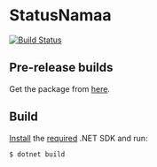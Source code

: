 ﻿# StatusNamaa

[![Build Status](https://ctyar.visualstudio.com/StatusNamaa/_apis/build/status%2Fctyar.StatusNamaa?branchName=main)](https://ctyar.visualstudio.com/StatusNamaa/_build/latest?definitionId=14&branchName=main)


## Pre-release builds

Get the package from [here](https://github.com/ctyar/StatusNamaa/pkgs/nuget/StatusNamaa).


## Build

[Install](https://get.dot.net) the [required](global.json) .NET SDK and run:
```
$ dotnet build
```
